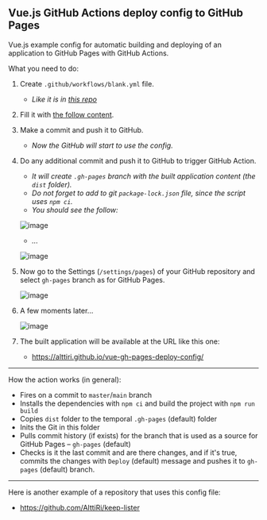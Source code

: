 ## Vue.js GitHub Actions deploy config to GitHub Pages

Vue.js example config for automatic building and deploying of an application to GitHub Pages with GitHub Actions.

What you need to do:

1. Create `.github/workflows/blank.yml` file.
    - _Like it is in [this repo](https://github.com/AlttiRi/vue-gh-pages-deploy-config)_
2. Fill it with [the follow content](https://github.com/AlttiRi/vue-gh-pages-deploy-config/blob/master/.github/workflows/blank.yml).
3. Make a commit and push it to GitHub.
    - _Now the GitHub will start to use the config._
4. Do any additional commit and push it to GitHub to trigger GitHub Action. 
    - _It will create `.gh-pages` branch with the built application content (the `dist` folder)._    
    - _Do not forget to add to git `package-lock.json` file, since the script uses `npm ci`._
    - _You should see the follow:_
    
    ![image](https://user-images.githubusercontent.com/16310547/211168995-2eea663f-25f1-45a8-893d-9549e779d9b3.png)
    - _..._
    
    ![image](https://user-images.githubusercontent.com/16310547/211168429-4396a892-b80d-41e9-9b13-48699d038661.png)

5. Now go to the Settings (`/settings/pages`) of your GitHub repository and select `gh-pages` branch as for GitHub Pages.
    
    ![image](https://user-images.githubusercontent.com/16310547/211168472-236d87c0-1d66-42ea-8acf-133dcf62ddb6.png)
    
6. A few moments later...

    ![image](https://user-images.githubusercontent.com/16310547/211168497-cb421fc5-d654-457a-9a83-fbbbf54f9e8d.png)
    
7. The built application will be available at the URL like this one:
    - https://alttiri.github.io/vue-gh-pages-deploy-config/

---

How the action works (in general):
- Fires on a commit to `master`/`main` branch
- Installs the dependencies with `npm ci` and build the project with `npm run build`
- Copies `dist` folder to the temporal `.gh-pages` (default) folder
- Inits the Git in this folder
- Pulls commit history (if exists) for the branch that is used as a source for GitHub Pages – `gh-pages` (default)
- Checks is it the last commit and are there changes, and if it's true, commits the changes with `Deploy` (default) message and pushes it to `gh-pages` (default) branch.

---

Here is another example of a repository that uses this config file: 
 - https://github.com/AlttiRi/keep-lister
